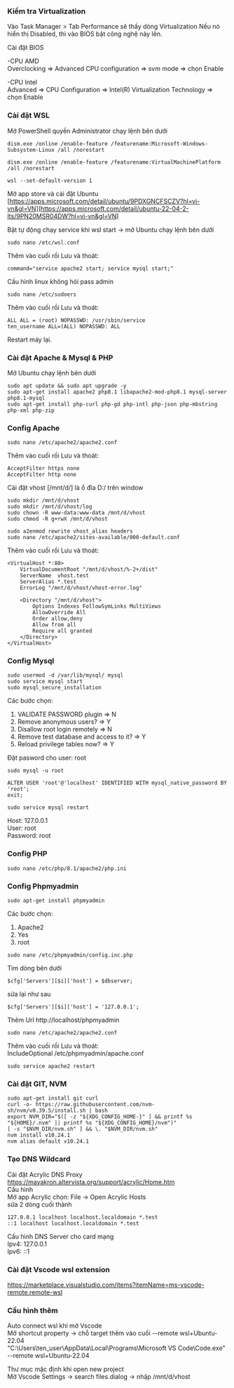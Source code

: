 ### Kiểm tra Virtualization
Vào Task Manager > Tab Performance sẽ thấy dòng Virtualization
Nếu nó hiển thị Disabled, thì vào BIOS bật công nghệ này lên. 

Cài đặt BIOS

-CPU AMD  
Overclocking => Advanced CPU configuration => svm mode => chọn Enable

-CPU Intel  
Advanced => CPU Configuration => Intel(R) Virtualization Technology => chọn Enable

### Cài đặt WSL
Mở PowerShell quyền Administrator chạy lệnh bên dưới  
~~~
dism.exe /online /enable-feature /featurename:Microsoft-Windows-Subsystem-Linux /all /norestart
~~~
~~~
dism.exe /online /enable-feature /featurename:VirtualMachinePlatform /all /norestart
~~~
~~~
wsl --set-default-version 1
~~~

Mở app store và cài đặt Ubuntu  
[https://apps.microsoft.com/detail/ubuntu/9PDXGNCFSCZV?hl=vi-vn&gl=VN](https://apps.microsoft.com/detail/ubuntu-22-04-2-lts/9PN20MSR04DW?hl=vi-vn&gl=VN)

Bật tự động chạy service khi wsl start  -> mở Ubuntu chạy lệnh bên dưới
~~~
sudo nano /etc/wsl.conf
~~~
Thêm vào cuối rồi Lưu và thoát:  
```
command="service apache2 start; service mysql start;"
```

Cấu hình linux không hỏi pass admin
~~~
sudo nano /etc/sudoers
~~~
Thêm vào cuối rồi Lưu và thoát:  
```
ALL ALL = (root) NOPASSWD: /usr/sbin/service  
ten_username ALL=(ALL) NOPASSWD: ALL
```

Restart máy lại.

### Cài đặt Apache & Mysql & PHP
Mở Ubuntu chạy lệnh bên dưới
~~~
sudo apt update && sudo apt upgrade -y
sudo apt-get install apache2 php8.1 libapache2-mod-php8.1 mysql-server php8.1-mysql
sudo apt-get install php-curl php-gd php-intl php-json php-mbstring php-xml php-zip
~~~

### Config Apache
~~~
sudo nano /etc/apache2/apache2.conf
~~~
Thêm vào cuối rồi Lưu và thoát: 
```
AcceptFilter https none  
AcceptFilter http none
```

Cài đặt vhost [/mnt/d/] là ổ đĩa D:/ trên window 
~~~
sudo mkdir /mnt/d/vhost
sudo mkdir /mnt/d/vhost/log
sudo chown -R www-data:www-data /mnt/d/vhost
sudo chmod -R g+rwX /mnt/d/vhost

sudo a2enmod rewrite vhost_alias headers
sudo nano /etc/apache2/sites-available/000-default.conf
~~~

Thêm vào cuối rồi Lưu và thoát:  
```
<VirtualHost *:80>
    VirtualDocumentRoot "/mnt/d/vhost/%-2+/dist"
    ServerName  vhost.test
    ServerAlias *.test
    ErrorLog "/mnt/d/vhost/vhost-error.log"

    <Directory "/mnt/d/vhost">
        Options Indexes FollowSymLinks MultiViews
        AllowOverride All
        Order allow,deny
        Allow from all
        Require all granted
    </Directory>
</VirtualHost>
```
 
### Config Mysql
~~~
sudo usermod -d /var/lib/mysql/ mysql
sudo service mysql start
sudo mysql_secure_installation
~~~
Các bước chọn: 
1. VALIDATE PASSWORD plugin => N
2. Remove anonymous users? => Y
3. Disallow root login remotely => N
4. Remove test database and access to it? => Y
5. Reload privilege tables now? => Y

Đặt pasword cho user: root
~~~
sudo mysql -u root

ALTER USER 'root'@'localhost' IDENTIFIED WITH mysql_native_password BY 'root';
exit;

sudo service mysql restart
~~~

Host: 127.0.0.1  
User: root  
Password: root  

### Config PHP
~~~
sudo nano /etc/php/8.1/apache2/php.ini
~~~

### Config Phpmyadmin
~~~
sudo apt-get install phpmyadmin
~~~
Các bước chọn: 
1. Apache2 
2. Yes
3. root

~~~
sudo nano /etc/phpmyadmin/config.inc.php
~~~
Tìm dòng bên dưới  
```
$cfg['Servers'][$i]['host'] = $dbserver;
```
sửa lại như sau
```
$cfg['Servers'][$i]['host'] = '127.0.0.1'; 
```

Thêm Url http://localhost/phpmyadmin
~~~
sudo nano /etc/apache2/apache2.conf
~~~
Thêm vào cuối rồi Lưu và thoát:  
IncludeOptional /etc/phpmyadmin/apache.conf

~~~
sudo service apache2 restart
~~~

### Cài đặt GIT, NVM
~~~
sudo apt-get install git curl
curl -o- https://raw.githubusercontent.com/nvm-sh/nvm/v0.39.5/install.sh | bash
export NVM_DIR="$([ -z "${XDG_CONFIG_HOME-}" ] && printf %s "${HOME}/.nvm" || printf %s "${XDG_CONFIG_HOME}/nvm")"
[ -s "$NVM_DIR/nvm.sh" ] && \. "$NVM_DIR/nvm.sh"
nvm install v10.24.1
nvm alias default v10.24.1
~~~


### Tạo DNS Wildcard
Cài đặt Acrylic DNS Proxy  
https://mayakron.altervista.org/support/acrylic/Home.htm  
Cấu hình  
Mở app Acrylic chọn: File -> Open Acrylic Hosts  
sửa 2 dòng cuối thành
~~~
127.0.0.1 localhost localhost.localdomain *.test
::1 localhost localhost.localdomain *.test
~~~

Cấu hình DNS Server cho card mạng  
Ipv4: 127.0.0.1  
Ipv6: ::1

### Cài đặt Vscode wsl extension
https://marketplace.visualstudio.com/items?itemName=ms-vscode-remote.remote-wsl

### Cấu hình thêm
Auto connect wsl khi mở Vscode  
Mở shortcut property -> chỗ target thêm vào cuối
 --remote wsl+Ubuntu-22.04  
"C:\Users\ten_user\AppData\Local\Programs\Microsoft VS Code\Code.exe" --remote wsl+Ubuntu-22.04

Thư mục mặc định khi open new project  
Mở Vscode Settings -> search files.dialog  -> nhập /mnt/d/vhost
